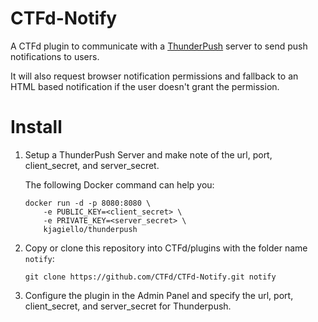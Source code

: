 # CTFd-Notify

A CTFd plugin to communicate with a [ThunderPush](https://github.com/thunderpush/thunderpush) server to send push notifications to users. 

It will also request browser notification permissions and fallback to an HTML based notification if the user doesn't grant the permission. 

# Install

1. Setup a ThunderPush Server and make note of the url, port, client\_secret, and server\_secret. 

    The following Docker command can help you:

    ```
    docker run -d -p 8080:8080 \
        -e PUBLIC_KEY=<client_secret> \
        -e PRIVATE_KEY=<server_secret> \
        kjagiello/thunderpush
    ```

2. Copy or clone this repository into CTFd/plugins with the folder name `notify`:

    `git clone https://github.com/CTFd/CTFd-Notify.git notify`
    
3. Configure the plugin in the Admin Panel and specify the url, port, client\_secret, and server\_secret for Thunderpush. 
